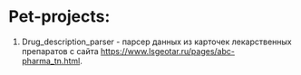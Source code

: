 # Pet-projects:
1. Drug_description_parser - парсер данных из карточек лекарственных препаратов с сайта https://www.lsgeotar.ru/pages/abc-pharma_tn.html.
